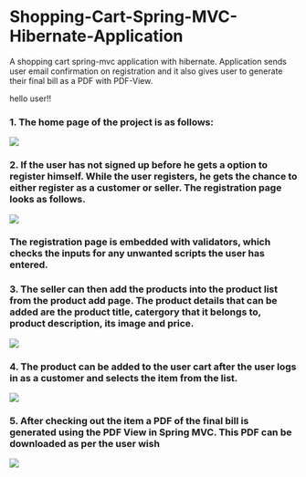 # Shopping-Cart-Spring-MVC-Hibernate-Application
A shopping cart spring-mvc application with hibernate. Application sends user email confirmation on registration and it also gives user to generate their final bill as a PDF with PDF-View.


hello user!!
### 1. The home page of the project is as follows:
![](images/pro1.PNG?raw=true)

### 2. If the user has not signed up before he gets a option to register himself. While the user registers, he gets the chance to either register as a customer or seller. The registration page looks as follows.
![](images/pro2.PNG?raw=true)
### The registration page is embedded with validators, which checks the inputs for any unwanted scripts the user has entered.

### 3. The seller can then add the products into the product list from the product add page. The product details that can be added are the product title, catergory that it belongs to, product description, its image and price.
![](images/pro4.PNG?raw=true)

### 4. The product can be added to the user cart after the user logs in as a customer and selects the item from the list.
![](images/pro7.PNG?raw=true)

### 5. After checking out the item a PDF of the final bill is generated using the PDF View in Spring MVC. This PDF can be downloaded as per the user wish
![](images/pro8.PNG?raw=true)
